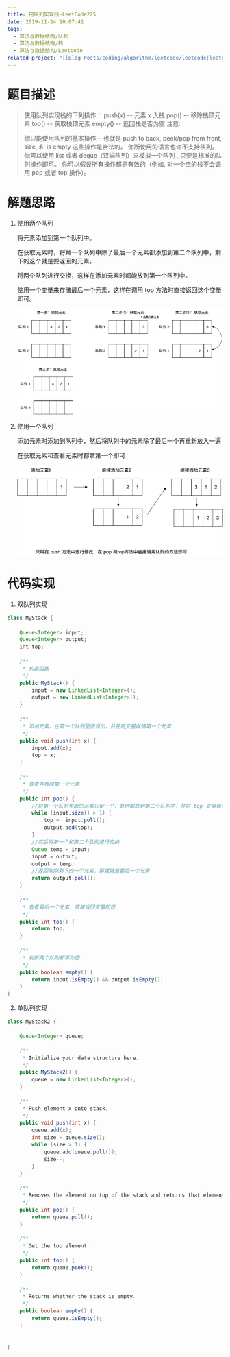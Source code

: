 ```yaml
---
title: 用队列实现栈-LeetCode225
date: 2019-11-24 10:07:41
tags:
  - 算法与数据结构/队列
  - 算法与数据结构/栈
  - 算法与数据结构/Leetcode
related-project: "[[Blog-Posts/coding/algorithm/leetcode/leetcode|leetcode]]"
---
```


# 题目描述

>使用队列实现栈的下列操作：
>push(x) -- 元素 x 入栈
>pop() -- 移除栈顶元素
>top() -- 获取栈顶元素
>empty() -- 返回栈是否为空
>注意:
>
>你只能使用队列的基本操作-- 也就是 push to back, peek/pop from front, size, 和 is empty 这些操作是合法的。
>你所使用的语言也许不支持队列。 你可以使用 list 或者 deque（双端队列）来模拟一个队列 , 只要是标准的队列操作即可。
>你可以假设所有操作都是有效的（例如, 对一个空的栈不会调用 pop 或者 top 操作）。

<!-- more -->

# 解题思路

1. 使用两个队列

    将元素添加到第一个队列中。

    在获取元素时，将第一个队列中除了最后一个元素都添加到第二个队列中，剩下的这个就是要返回的元素。

    将两个队列进行交换，这样在添加元素时都能放到第一个队列中。

    使用一个变量来存储最后一个元素，这样在调用 top 方法时直接返回这个变量即可。

    ![用双队列实现栈](https://raw.githubusercontent.com/liunaijie/images/master/用双队列实现栈.png)

2. 使用一个队列

    添加元素时添加到队列中，然后将队列中的元素除了最后一个再重新放入一遍

    在获取元素和查看元素时都拿第一个即可

    ![用一个队列实现栈](https://raw.githubusercontent.com/liunaijie/images/master/用一个队列实现栈.png)

    <!--more-->

# 代码实现

1. 双队列实现

```java
class MyStack {

	Queue<Integer> input;
	Queue<Integer> output;
	int top;

	/**
	 * 构造函数
	 */
	public MyStack() {
		input = new LinkedList<Integer>();
		output = new LinkedList<Integer>();
	}

	/**
	 * 添加元素，在第一个队列里面添加，并使用变量存储第一个元素
	 */
	public void push(int x) {
		input.add(x);
		top = x;
	}

	/**
	 * 查看并移除第一个元素
	 */
	public int pop() {
        //将第一个队列里面的元素只留一个，其他都放到第二个队列中，并将 top 变量保存的值进行修改
		while (input.size() > 1) {
			top =  input.poll();
			output.add(top);
		}
        //然后将第一个和第二个队列进行交换
		Queue temp = input;
		input = output;
		output = temp;
        //返回刚刚剩下的一个元素，那就就是最后一个元素
		return output.poll();
	}

	/**
	 * 查看最后一个元素，直接返回变量即可
	 */
	public int top() {
		return top;
	}

	/**
	 * 判断两个队列都不为空
	 */
	public boolean empty() {
		return input.isEmpty() && output.isEmpty();
	}
}
```

2. 单队列实现

```java
class MyStack2 {

	Queue<Integer> queue;

	/**
	 * Initialize your data structure here.
	 */
	public MyStack2() {
		queue = new LinkedList<Integer>();
	}

	/**
	 * Push element x onto stack.
	 */
	public void push(int x) {
		queue.add(x);
		int size = queue.size();
		while (size > 1) {
			queue.add(queue.poll());
			size--;
		}
	}

	/**
	 * Removes the element on top of the stack and returns that element.
	 */
	public int pop() {
		return queue.poll();
	}

	/**
	 * Get the top element.
	 */
	public int top() {
		return queue.peek();
	}

	/**
	 * Returns whether the stack is empty.
	 */
	public boolean empty() {
		return queue.isEmpty();
	}


}
```

